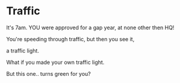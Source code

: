 # Traffic

It's 7am. YOU were approved for a gap year, at none other then HQ!

You're speeding through traffic, but then you see it,

a traffic light.

What if you made your own traffic light. 

But this one.. turns green for you?
